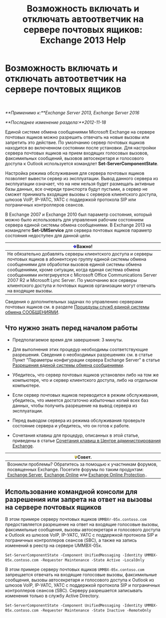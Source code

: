 ﻿---
title: 'Возможность включать и отключать автоответчик на сервере почтовых ящиков: Exchange 2013 Help'
TOCTitle: Возможность включать и отключать автоответчик на сервере почтовых ящиков
ms:assetid: 4b860c09-6669-4e3d-b3dc-17b8018b3860
ms:mtpsurl: https://technet.microsoft.com/ru-ru/library/Aa997908(v=EXCHG.150)
ms:contentKeyID: 50556374
ms.date: 04/30/2018
mtps_version: v=EXCHG.150
ms.translationtype: HT
---

# Возможность включать и отключать автоответчик на сервере почтовых ящиков

 

_**Применимо к:**Exchange Server 2013, Exchange Server 2016_

_**Последнее изменение раздела:**2012-11-18_

Единой системе обмена сообщениями Microsoft Exchange на сервере почтовых ящиков можно разрешить отвечать на новые вызовы или запретить это действие. По умолчанию сервер почтовых ящиков находится во включенном состоянии после установки. Для настройки сервера почтовых ящиков на прием входящих голосовых вызовов, факсимильных сообщений, вызовов автосекретаря и голосового доступа к Outlook используется командлет **Set-ServerComponentState**.

Настройка режима обслуживания для сервера почтовых ящиков позволяет вывести сервер из эксплуатации. Вывод данного сервера из эксплуатации означает, что на нем нельзя будет размещать активные базы данных, все очереди транспорта будут пустыми, а сервер не сможет принимать входящие вызовы с серверов клиентского доступа, шлюзов VoIP, IP-УАТС, УАТС с поддержкой протокола SIP или пограничных контроллеров сеансов.

В Exchange 2007 и Exchange 2010 был параметр состояния, который можно было использовать для управления рабочим состоянием сервера единой системы обмена сообщениями. В Exchange 2013 на командлете **Set-UMService** для сервера почтовых ящиков параметр состояния недоступен для данной цели.

<table>
<thead>
<tr class="header">
<th><img src="images/Dd876857.important(EXCHG.150).gif" title="Важно" alt="Важно" />Важно!</th>
</tr>
</thead>
<tbody>
<tr class="odd">
<td>Не обязательно добавлять серверы клиентского доступа и серверы почтовых ящиков в абонентскую группу единой системы обмена сообщениями для обработки вызовов единой системы обмена сообщениями, кроме ситуации, когда единая система обмена сообщениями интегрируется с Microsoft Office Communications Server 2007 R2 и Microsoft Lync Server. По умолчанию все серверы клиентского доступа и почтовых ящиков организации могут отвечать на входящие вызовы.</td>
</tr>
</tbody>
</table>


Сведения о дополнительных задачах по управлению серверами почтовых ящиков см. в разделе [Процедуры служб единой системы обмена СООБЩЕНИЯМИ](um-services-procedures-exchange-2013-help.md).

## Что нужно знать перед началом работы

  - Предполагаемое время для завершения: 3 минуты.

  - Для выполнения этих процедур необходимы соответствующие разрешения. Сведения о необходимых разрешениях см. в статье Пункт "Параметры конфигурации сервера Exchange Server" в статье [Разрешения единой системы обмена сообщениями](unified-messaging-permissions-exchange-2013-help.md).

  - Убедитесь, что сервер почтовых ящиков установлен либо на том же компьютере, что и сервер клиентского доступа, либо на отдельном компьютере.

  - Если сервер почтовых ящиков переводится в режим обслуживания, убедитесь, что имеется достаточно избыточных копий всех баз данных, чтобы получить разрешение на вывод сервера из эксплуатации.

  - Перед выводом сервера из режима обслуживания проверьте состояние сервера и убедитесь, что он готов к работе.

  - Сочетания клавиш для процедур, описанных в этой статье, приведены в статье [Сочетания клавиш в Центре администрирования Exchange](keyboard-shortcuts-in-the-exchange-admin-center-exchange-online-protection-help.md).

<table>
<thead>
<tr class="header">
<th><img src="images/Bb124558.tip(EXCHG.150).gif" title="Совет" alt="Совет" />Совет.</th>
</tr>
</thead>
<tbody>
<tr class="odd">
<td>Возникли проблемы? Обратитесь за помощью к участникам форумов, посвященных Exchange. Посетите форумы по таким продуктам: <a href="https://go.microsoft.com/fwlink/p/?linkid=60612">Exchange Server</a>, <a href="https://go.microsoft.com/fwlink/p/?linkid=267542">Exchange Online</a> или <a href="https://go.microsoft.com/fwlink/p/?linkid=285351">Exchange Online Protection</a>..</td>
</tr>
</tbody>
</table>


## Использование командной консоли для разрешения или запрета на ответ на вызовы на сервере почтовых ящиков

В этом примере серверу почтовых ящиков `UMMBXr-05x.contoso.com` предоставляется разрешение на ответ на входящие голосовые вызовы, факсимильные сообщения, вызовы автосекретаря и голосового доступа к Outlook из шлюзов VoIP, IP-УАТС, УАТС с поддержкой протокола SIP и пограничных контроллеров сеансов (SBC), а также на запись изменений в реестр на сервере UMMBX-05x.

    Set-ServerComponentState -Component UnifiedMessaging -Identity UMMBX-05x.contoso.com -Requester Maintenance -State Active -LocalOnly

В этом примере серверу почтовых ящиков `UMMBX-05x.contoso.com` запрещается отвечать на входящие голосовые вызовы, факсимильные сообщения, вызовы автосекретаря и голосового доступа к Outlook из шлюзов VoIP, IP-УАТС, УАТС с поддержкой протокола SIP и пограничных контроллеров сеансов (SBC). Серверу разрешается записывать изменения только в службу Active Directory.

    Set-ServerComponentState -Component UnifiedMessaging -Identity UMMBX-05x.contoso.com -Requester Maintenance -State Inactive -RemoteOnly

